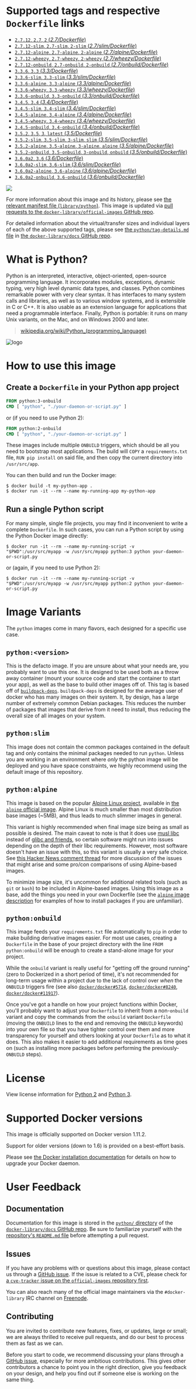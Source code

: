 # Supported tags and respective `Dockerfile` links

-	[`2.7.12`, `2.7`, `2` (*2.7/Dockerfile*)](https://github.com/docker-library/python/blob/ac647c4b59919136759da632acf231933e022492/2.7/Dockerfile)
-	[`2.7.12-slim`, `2.7-slim`, `2-slim` (*2.7/slim/Dockerfile*)](https://github.com/docker-library/python/blob/ac647c4b59919136759da632acf231933e022492/2.7/slim/Dockerfile)
-	[`2.7.12-alpine`, `2.7-alpine`, `2-alpine` (*2.7/alpine/Dockerfile*)](https://github.com/docker-library/python/blob/ac647c4b59919136759da632acf231933e022492/2.7/alpine/Dockerfile)
-	[`2.7.12-wheezy`, `2.7-wheezy`, `2-wheezy` (*2.7/wheezy/Dockerfile*)](https://github.com/docker-library/python/blob/ac647c4b59919136759da632acf231933e022492/2.7/wheezy/Dockerfile)
-	[`2.7.12-onbuild`, `2.7-onbuild`, `2-onbuild` (*2.7/onbuild/Dockerfile*)](https://github.com/docker-library/python/blob/7663560df7547e69d13b1b548675502f4e0917d1/2.7/onbuild/Dockerfile)
-	[`3.3.6`, `3.3` (*3.3/Dockerfile*)](https://github.com/docker-library/python/blob/3db904b3f5407840e591daf3aa54670a685b22b3/3.3/Dockerfile)
-	[`3.3.6-slim`, `3.3-slim` (*3.3/slim/Dockerfile*)](https://github.com/docker-library/python/blob/3db904b3f5407840e591daf3aa54670a685b22b3/3.3/slim/Dockerfile)
-	[`3.3.6-alpine`, `3.3-alpine` (*3.3/alpine/Dockerfile*)](https://github.com/docker-library/python/blob/3db904b3f5407840e591daf3aa54670a685b22b3/3.3/alpine/Dockerfile)
-	[`3.3.6-wheezy`, `3.3-wheezy` (*3.3/wheezy/Dockerfile*)](https://github.com/docker-library/python/blob/3db904b3f5407840e591daf3aa54670a685b22b3/3.3/wheezy/Dockerfile)
-	[`3.3.6-onbuild`, `3.3-onbuild` (*3.3/onbuild/Dockerfile*)](https://github.com/docker-library/python/blob/7663560df7547e69d13b1b548675502f4e0917d1/3.3/onbuild/Dockerfile)
-	[`3.4.5`, `3.4` (*3.4/Dockerfile*)](https://github.com/docker-library/python/blob/3db904b3f5407840e591daf3aa54670a685b22b3/3.4/Dockerfile)
-	[`3.4.5-slim`, `3.4-slim` (*3.4/slim/Dockerfile*)](https://github.com/docker-library/python/blob/3db904b3f5407840e591daf3aa54670a685b22b3/3.4/slim/Dockerfile)
-	[`3.4.5-alpine`, `3.4-alpine` (*3.4/alpine/Dockerfile*)](https://github.com/docker-library/python/blob/3db904b3f5407840e591daf3aa54670a685b22b3/3.4/alpine/Dockerfile)
-	[`3.4.5-wheezy`, `3.4-wheezy` (*3.4/wheezy/Dockerfile*)](https://github.com/docker-library/python/blob/3db904b3f5407840e591daf3aa54670a685b22b3/3.4/wheezy/Dockerfile)
-	[`3.4.5-onbuild`, `3.4-onbuild` (*3.4/onbuild/Dockerfile*)](https://github.com/docker-library/python/blob/7663560df7547e69d13b1b548675502f4e0917d1/3.4/onbuild/Dockerfile)
-	[`3.5.2`, `3.5`, `3`, `latest` (*3.5/Dockerfile*)](https://github.com/docker-library/python/blob/3db904b3f5407840e591daf3aa54670a685b22b3/3.5/Dockerfile)
-	[`3.5.2-slim`, `3.5-slim`, `3-slim`, `slim` (*3.5/slim/Dockerfile*)](https://github.com/docker-library/python/blob/3db904b3f5407840e591daf3aa54670a685b22b3/3.5/slim/Dockerfile)
-	[`3.5.2-alpine`, `3.5-alpine`, `3-alpine`, `alpine` (*3.5/alpine/Dockerfile*)](https://github.com/docker-library/python/blob/3db904b3f5407840e591daf3aa54670a685b22b3/3.5/alpine/Dockerfile)
-	[`3.5.2-onbuild`, `3.5-onbuild`, `3-onbuild`, `onbuild` (*3.5/onbuild/Dockerfile*)](https://github.com/docker-library/python/blob/0fa3202789648132971160f686f5a37595108f44/3.5/onbuild/Dockerfile)
-	[`3.6.0a2`, `3.6` (*3.6/Dockerfile*)](https://github.com/docker-library/python/blob/3db904b3f5407840e591daf3aa54670a685b22b3/3.6/Dockerfile)
-	[`3.6.0a2-slim`, `3.6-slim` (*3.6/slim/Dockerfile*)](https://github.com/docker-library/python/blob/3db904b3f5407840e591daf3aa54670a685b22b3/3.6/slim/Dockerfile)
-	[`3.6.0a2-alpine`, `3.6-alpine` (*3.6/alpine/Dockerfile*)](https://github.com/docker-library/python/blob/3db904b3f5407840e591daf3aa54670a685b22b3/3.6/alpine/Dockerfile)
-	[`3.6.0a2-onbuild`, `3.6-onbuild` (*3.6/onbuild/Dockerfile*)](https://github.com/docker-library/python/blob/635ea5d58b53d165f7bedae90f8933c720a58150/3.6/onbuild/Dockerfile)

[![](https://badge.imagelayers.io/python:latest.svg)](https://imagelayers.io/?images=python:2.7.12,python:2.7.12-slim,python:2.7.12-alpine,python:2.7.12-wheezy,python:2.7.12-onbuild,python:3.3.6,python:3.3.6-slim,python:3.3.6-alpine,python:3.3.6-wheezy,python:3.3.6-onbuild,python:3.4.5,python:3.4.5-slim,python:3.4.5-alpine,python:3.4.5-wheezy,python:3.4.5-onbuild,python:3.5.2,python:3.5.2-slim,python:3.5.2-alpine,python:3.5.2-onbuild,python:3.6.0a2,python:3.6.0a2-slim,python:3.6.0a2-alpine,python:3.6.0a2-onbuild)

For more information about this image and its history, please see [the relevant manifest file (`library/python`)](https://github.com/docker-library/official-images/blob/master/library/python). This image is updated via [pull requests to the `docker-library/official-images` GitHub repo](https://github.com/docker-library/official-images/pulls?q=label%3Alibrary%2Fpython).

For detailed information about the virtual/transfer sizes and individual layers of each of the above supported tags, please see [the `python/tag-details.md` file](https://github.com/docker-library/docs/blob/master/python/tag-details.md) in [the `docker-library/docs` GitHub repo](https://github.com/docker-library/docs).

# What is Python?

Python is an interpreted, interactive, object-oriented, open-source programming language. It incorporates modules, exceptions, dynamic typing, very high level dynamic data types, and classes. Python combines remarkable power with very clear syntax. It has interfaces to many system calls and libraries, as well as to various window systems, and is extensible in C or C++. It is also usable as an extension language for applications that need a programmable interface. Finally, Python is portable: it runs on many Unix variants, on the Mac, and on Windows 2000 and later.

> [wikipedia.org/wiki/Python_(programming_language)](https://en.wikipedia.org/wiki/Python_%28programming_language%29)

![logo](https://raw.githubusercontent.com/docker-library/docs/01c12653951b2fe592c1f93a13b4e289ada0e3a1/python/logo.png)

# How to use this image

## Create a `Dockerfile` in your Python app project

```dockerfile
FROM python:3-onbuild
CMD [ "python", "./your-daemon-or-script.py" ]
```

or (if you need to use Python 2):

```dockerfile
FROM python:2-onbuild
CMD [ "python", "./your-daemon-or-script.py" ]
```

These images include multiple `ONBUILD` triggers, which should be all you need to bootstrap most applications. The build will `COPY` a `requirements.txt` file, `RUN pip install` on said file, and then copy the current directory into `/usr/src/app`.

You can then build and run the Docker image:

```console
$ docker build -t my-python-app .
$ docker run -it --rm --name my-running-app my-python-app
```

## Run a single Python script

For many simple, single file projects, you may find it inconvenient to write a complete `Dockerfile`. In such cases, you can run a Python script by using the Python Docker image directly:

```console
$ docker run -it --rm --name my-running-script -v "$PWD":/usr/src/myapp -w /usr/src/myapp python:3 python your-daemon-or-script.py
```

or (again, if you need to use Python 2):

```console
$ docker run -it --rm --name my-running-script -v "$PWD":/usr/src/myapp -w /usr/src/myapp python:2 python your-daemon-or-script.py
```

# Image Variants

The `python` images come in many flavors, each designed for a specific use case.

## `python:<version>`

This is the defacto image. If you are unsure about what your needs are, you probably want to use this one. It is designed to be used both as a throw away container (mount your source code and start the container to start your app), as well as the base to build other images off of. This tag is based off of [`buildpack-deps`](https://registry.hub.docker.com/_/buildpack-deps/). `buildpack-deps` is designed for the average user of docker who has many images on their system. It, by design, has a large number of extremely common Debian packages. This reduces the number of packages that images that derive from it need to install, thus reducing the overall size of all images on your system.

## `python:slim`

This image does not contain the common packages contained in the default tag and only contains the minimal packages needed to run `python`. Unless you are working in an environment where *only* the python image will be deployed and you have space constraints, we highly recommend using the default image of this repository.

## `python:alpine`

This image is based on the popular [Alpine Linux project](http://alpinelinux.org), available in [the `alpine` official image](https://hub.docker.com/_/alpine). Alpine Linux is much smaller than most distribution base images (~5MB), and thus leads to much slimmer images in general.

This variant is highly recommended when final image size being as small as possible is desired. The main caveat to note is that it does use [musl libc](http://www.musl-libc.org) instead of [glibc and friends](http://www.etalabs.net/compare_libcs.html), so certain software might run into issues depending on the depth of their libc requirements. However, most software doesn't have an issue with this, so this variant is usually a very safe choice. See [this Hacker News comment thread](https://news.ycombinator.com/item?id=10782897) for more discussion of the issues that might arise and some pro/con comparisons of using Alpine-based images.

To minimize image size, it's uncommon for additional related tools (such as `git` or `bash`) to be included in Alpine-based images. Using this image as a base, add the things you need in your own Dockerfile (see the [`alpine` image description](https://hub.docker.com/_/alpine/) for examples of how to install packages if you are unfamiliar).

## `python:onbuild`

This image feeds your `requirements.txt` file automatically to `pip` in order to make building derivative images easier. For most use cases, creating a `Dockerfile` in the base of your project directory with the line `FROM python:onbuild` will be enough to create a stand-alone image for your project.

While the `onbuild` variant is really useful for "getting off the ground running" (zero to Dockerized in a short period of time), it's not recommended for long-term usage within a project due to the lack of control over *when* the `ONBUILD` triggers fire (see also [`docker/docker#5714`](https://github.com/docker/docker/issues/5714), [`docker/docker#8240`](https://github.com/docker/docker/issues/8240), [`docker/docker#11917`](https://github.com/docker/docker/issues/11917)).

Once you've got a handle on how your project functions within Docker, you'll probably want to adjust your `Dockerfile` to inherit from a non-`onbuild` variant and copy the commands from the `onbuild` variant `Dockerfile` (moving the `ONBUILD` lines to the end and removing the `ONBUILD` keywords) into your own file so that you have tighter control over them and more transparency for yourself and others looking at your `Dockerfile` as to what it does. This also makes it easier to add additional requirements as time goes on (such as installing more packages before performing the previously-`ONBUILD` steps).

# License

View license information for [Python 2](https://docs.python.org/2/license.html) and [Python 3](https://docs.python.org/3/license.html).

# Supported Docker versions

This image is officially supported on Docker version 1.11.2.

Support for older versions (down to 1.6) is provided on a best-effort basis.

Please see [the Docker installation documentation](https://docs.docker.com/installation/) for details on how to upgrade your Docker daemon.

# User Feedback

## Documentation

Documentation for this image is stored in the [`python/` directory](https://github.com/docker-library/docs/tree/master/python) of the [`docker-library/docs` GitHub repo](https://github.com/docker-library/docs). Be sure to familiarize yourself with the [repository's `README.md` file](https://github.com/docker-library/docs/blob/master/README.md) before attempting a pull request.

## Issues

If you have any problems with or questions about this image, please contact us through a [GitHub issue](https://github.com/docker-library/python/issues). If the issue is related to a CVE, please check for [a `cve-tracker` issue on the `official-images` repository first](https://github.com/docker-library/official-images/issues?q=label%3Acve-tracker).

You can also reach many of the official image maintainers via the `#docker-library` IRC channel on [Freenode](https://freenode.net).

## Contributing

You are invited to contribute new features, fixes, or updates, large or small; we are always thrilled to receive pull requests, and do our best to process them as fast as we can.

Before you start to code, we recommend discussing your plans through a [GitHub issue](https://github.com/docker-library/python/issues), especially for more ambitious contributions. This gives other contributors a chance to point you in the right direction, give you feedback on your design, and help you find out if someone else is working on the same thing.
